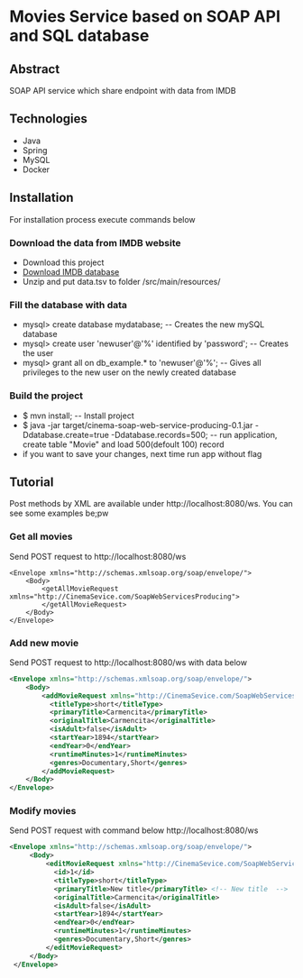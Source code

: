 
# Movies Service based on SOAP API and SQL database

## Abstract
SOAP API service which share endpoint with data from IMDB

## Technologies
- Java
- Spring
- MySQL
- Docker

## Installation
For installation process execute commands below

### Download the data from IMDB website
* Download this project
* [Download IMDB database](https://datasets.imdbws.com/title.basics.tsv.gz)
* Unzip and put data.tsv to folder /src/main/resources/

### Fill the database with data
* mysql> create database mydatabase; -- Creates the new mySQL database
* mysql> create user 'newuser'@'%' identified by 'password'; -- Creates the user
* mysql> grant all on db_example.* to 'newuser'@'%'; -- Gives all privileges to the new user on the newly created database

### Build the project
* $ mvn install; -- Install project
* $ java -jar target/cinema-soap-web-service-producing-0.1.jar -Ddatabase.create=true -Ddatabase.records=500; -- run application, create table "Movie" and load 500(defoult 100) record 
* if you want to save your changes, next time run app without flag

## Tutorial
Post methods by XML are available under http://localhost:8080/ws. You can see some examples be;pw 

### Get all movies 
Send POST request to http://localhost:8080/ws 
```$xml
<Envelope xmlns="http://schemas.xmlsoap.org/soap/envelope/">
    <Body>
        <getAllMovieRequest xmlns="http://CinemaSevice.com/SoapWebServicesProducing">
        </getAllMovieRequest>
    </Body>
</Envelope>
```
### Add new movie
Send POST request to http://localhost:8080/ws with data below
```xml
<Envelope xmlns="http://schemas.xmlsoap.org/soap/envelope/">
    <Body>
        <addMovieRequest xmlns="http://CinemaSevice.com/SoapWebServicesProducing">
          <titleType>short</titleType>
          <primaryTitle>Carmencita</primaryTitle>
          <originalTitle>Carmencita</originalTitle>
          <isAdult>false</isAdult>
          <startYear>1894</startYear>
          <endYear>0</endYear>
          <runtimeMinutes>1</runtimeMinutes>
          <genres>Documentary,Short</genres>
        </addMovieRequest>
    </Body>
</Envelope>
```
### Modify movies
Send POST request with command below http://localhost:8080/ws
```xml
<Envelope xmlns="http://schemas.xmlsoap.org/soap/envelope/">
     <Body>
         <editMovieRequest xmlns="http://CinemaSevice.com/SoapWebServicesProducing">
           <id>1</id>
           <titleType>short</titleType>
           <primaryTitle>New title</primaryTitle> <!-- New title  -->
           <originalTitle>Carmencita</originalTitle>
           <isAdult>false</isAdult>
           <startYear>1894</startYear>
           <endYear>0</endYear>
           <runtimeMinutes>1</runtimeMinutes>
           <genres>Documentary,Short</genres>
         </editMovieRequest>
     </Body>
 </Envelope>
```
